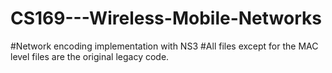 # CS169---Wireless-Mobile-Networks

#Network encoding implementation with NS3
#All files except for the MAC level files are the original legacy code.
